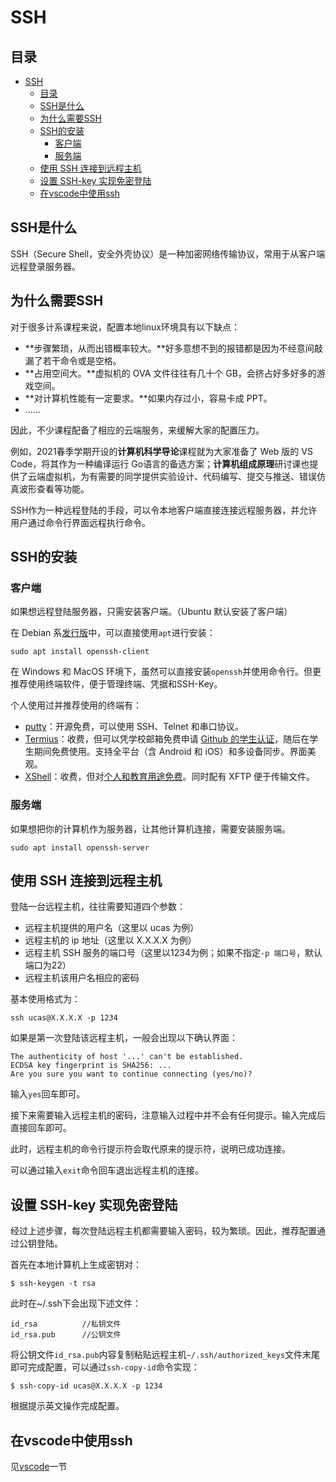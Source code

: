 # SSH

## 目录
- [SSH](#ssh)
  - [目录](#目录)
  - [SSH是什么](#ssh是什么)
  - [为什么需要SSH](#为什么需要ssh)
  - [SSH的安装](#ssh的安装)
    - [客户端](#客户端)
    - [服务端](#服务端)
  - [使用 SSH 连接到远程主机](#使用-ssh-连接到远程主机)
  - [设置 SSH-key 实现免密登陆](#设置-ssh-key-实现免密登陆)
  - [在vscode中使用ssh](#在vscode中使用ssh)

## SSH是什么

SSH（Secure Shell，安全外壳协议）是一种加密网络传输协议，常用于从客户端远程登录服务器。

## 为什么需要SSH

对于很多计系课程来说，配置本地linux环境具有以下缺点：

- **步骤繁琐，从而出错概率较大。**好多意想不到的报错都是因为不经意间敲漏了若干命令或是空格。
- **占用空间大。**虚拟机的 OVA 文件往往有几十个 GB，会挤占好多好多的游戏空间。
- **对计算机性能有一定要求。**如果内存过小，容易卡成 PPT。
- ……

因此，不少课程配备了相应的云端服务，来缓解大家的配置压力。

例如，2021春季学期开设的**计算机科学导论**课程就为大家准备了 Web 版的 VS Code，将其作为一种编译运行 Go语言的备选方案；**计算机组成原理**研讨课也提供了云端虚拟机，为有需要的同学提供实验设计、代码编写、提交与推送、错误仿真波形查看等功能。

SSH作为一种远程登陆的手段，可以令本地客户端直接连接远程服务器，并允许用户通过命令行界面远程执行命令。

## SSH的安装
### 客户端
如果想远程登陆服务器，只需安装客户端。（Ubuntu 默认安装了客户端）

在 Debian 系[发行版](linux/linux.md)中，可以直接使用`apt`进行安装：

```
sudo apt install openssh-client
```

在 Windows 和 MacOS 环境下，虽然可以直接安装`openssh`并使用命令行。但更推荐使用终端软件，便于管理终端、凭据和SSH-Key。

个人使用过并推荐使用的终端有：
- [putty](https://www.chiark.greenend.org.uk/~sgtatham/putty/)：开源免费，可以使用 SSH、Telnet 和串口协议。
- [Termius](https://www.termius.com/)：收费，但可以凭学校邮箱免费申请 [Github 的学生认证](https://education.github.com/pack)，随后在学生期间免费使用。支持全平台（含 Android 和 iOS）和多设备同步。界面美观。
- [XShell](https://www.xshell.com/zh/)：收费，但对[个人和教育用途免费](https://www.xshell.com/zh/free-for-home-school/)。同时配有 XFTP 便于传输文件。


### 服务端
如果想把你的计算机作为服务器，让其他计算机连接，需要安装服务端。

```
sudo apt install openssh-server
```

## 使用 SSH 连接到远程主机

登陆一台远程主机，往往需要知道四个参数：

- 远程主机提供的用户名（这里以 ucas 为例）
- 远程主机的 ip 地址（这里以 X.X.X.X 为例）
- 远程主机 SSH 服务的端口号（这里以1234为例；如果不指定`-p 端口号`，默认端口为22）
- 远程主机该用户名相应的密码

基本使用格式为：

```
ssh ucas@X.X.X.X -p 1234
```

如果是第一次登陆该远程主机，一般会出现以下确认界面：

```
The authenticity of host '...' can't be established.
ECDSA key fingerprint is SHA256: ...
Are you sure you want to continue connecting (yes/no)?
```

输入`yes`回车即可。

接下来需要输入远程主机的密码，注意输入过程中并不会有任何提示。输入完成后直接回车即可。

此时，远程主机的命令行提示符会取代原来的提示符，说明已成功连接。

可以通过输入`exit`命令回车退出远程主机的连接。

## 设置 SSH-key 实现免密登陆

经过上述步骤，每次登陆远程主机都需要输入密码，较为繁琐。因此，推荐配置通过公钥登陆。

首先在本地计算机上生成密钥对：

```
$ ssh-keygen -t rsa
```

此时在~/.ssh下会出现下述文件：

```
id_rsa			//私钥文件
id_rsa.pub		//公钥文件
```

将公钥文件`id_rsa.pub`内容复制粘贴远程主机`~/.ssh/authorized_keys`文件末尾即可完成配置，可以通过`ssh-copy-id`命令实现：

```
$ ssh-copy-id ucas@X.X.X.X -p 1234
```

根据提示英文操作完成配置。

## 在vscode中使用ssh
见[vscode](recommend_env/vscode.md)一节

